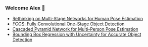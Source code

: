 ### Welcome Alex 🎉

* [Rethinking on Multi-Stage Networks for Human Pose Estimation](https://arxiv.org/pdf/1901.00148.pdf)
* [FCOS: Fully Convolutional One-Stage Object Detection](https://arxiv.org/pdf/1904.01355.pdf)
* [Cascaded Pyramid Network for Multi-Person Pose Estimation](https://arxiv.org/pdf/1711.07319.pdf)
* [Bounding Box Regression with Uncertainty for Accurate Object Detection](https://arxiv.org/pdf/1809.08545.pdf)



